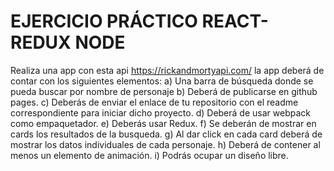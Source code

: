# EJERCICIO PRÁCTICO REACT-REDUX NODE

Realiza una app con esta api https://rickandmortyapi.com/ la app deberá de contar con los siguientes elementos:
a) Una barra de búsqueda donde se pueda buscar por nombre de personaje
b) Deberá de publicarse en github pages.
c) Deberás de enviar el enlace de tu repositorio con el readme correspondiente para iniciar dicho proyecto.
d) Deberá de usar webpack como empaquetador.
e) Deberás usar Redux.
f) Se deberán de mostrar en cards los resultados de la busqueda.
g) Al dar click en cada card deberá de mostrar los datos individuales de cada personaje.
h) Deberá de contener al menos un elemento de animación.
i) Podrás ocupar un diseño libre.
